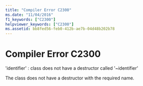 ```yaml
---
title: "Compiler Error C2300"
ms.date: "11/04/2016"
f1_keywords: ["C2300"]
helpviewer_keywords: ["C2300"]
ms.assetid: bb8fed56-feb0-412b-ae7b-04d48b202b78
---
```

# Compiler Error C2300

'identifier' : class does not have a destructor called '~identifier'

The class does not have a destructor with the required name.
